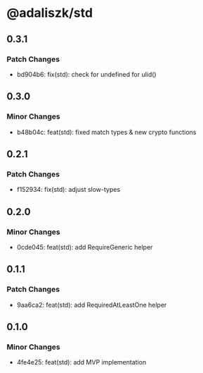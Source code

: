 # @adaliszk/std

## 0.3.1

### Patch Changes

- bd904b6: fix(std): check for undefined for ulid()

## 0.3.0

### Minor Changes

- b48b04c: feat(std): fixed match types & new crypto functions

## 0.2.1

### Patch Changes

- f152934: fix(std): adjust slow-types

## 0.2.0

### Minor Changes

- 0cde045: feat(std): add RequireGeneric helper

## 0.1.1

### Patch Changes

- 9aa6ca2: feat(std): add RequiredAtLeastOne helper

## 0.1.0

### Minor Changes

- 4fe4e25: feat(std): add MVP implementation
